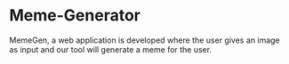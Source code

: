 # Meme-Generator
MemeGen, a web application is developed where the user gives an image as input and our tool will generate a meme for the user.
